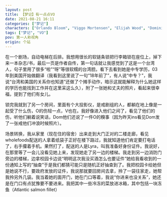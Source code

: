 ```yaml
---
layout: post
title: 【梦记】有一点点VO
date: 2021-08-21 16:11
categories: ["梦记"]
characters: ["Orlando Bloom", "Viggo Mortensen", "Elijah Wood", "Dominique Monagh", "Billy Boyd", "Lyra"]
tags: ["梦记", "VO"]
pov: 第一人称视角
origin: 个站
---
```


在一个剧场，自动电梯在后排。我想用很长的软链条锁把行李箱锁在座位上，掉下来一本杂志/书，最后一页是作者自传，第一句话就让我感觉到了这是一个台湾人，句子里用了很多“啦”“呀”等很软糯的台湾腔。看下去看到她是中专学历，03年到美国开始做翻译（我看到这里说了一句“18年前了”，有人说“中专？”，我说“台湾和美国的关系你也知道”还做了个摊手动作，暗示这就能解释为什么她这样的学历也能找到工作并在这里呆这么久），附了一张她和丈夫的照片，看起来很幸福，提到了他们有女儿。

锁完我就到了另一个房间，里面有个大投影仪，是戒剧组的人，都躺在地上像是一起受了什么伤，O的伤轻一点，V也在。我好像进入他们之间了，看见了他们的伤，听他们躺着说笑话，Dom他们还说了一件O的糗事（因为昨天ins看见Dom发了一张戒他们冲浪时候照片）。

场景转换，我从家里（现在住的宿舍）出来走到大门正对的二楼走廊，看见wholefoods配送的人拿着纸袋子正好在楼下路过，我就知道他们肯定要打电话了，右手攥着手机。果然打了，配送的人是Lyra，叫我准备好身份证件。我说好，在那里等了一会儿没看见她上来，发现她走了另一边的楼梯。我走到另一边消防门旁边的楼梯，边拿校园卡边说“明明这次我没买酒怎么也要证件”她给我看收到的一份通知上写的“抽查”于是我们都猜可能只是随机正好抽查到了。我把校园卡给她但是她说不行，要政府发放的证件，我说那就要回房间去拿，拎了一袋往家走，她帮我拎另外几袋。我当着她的面开门，她在门口等着，我说“你进来也没关系”，她还是在门口有点犹豫要不要进来。我把其中一些冷冻的菜放进冰箱，其中包括一块冻鱼（Atlantic salmon fillet）


